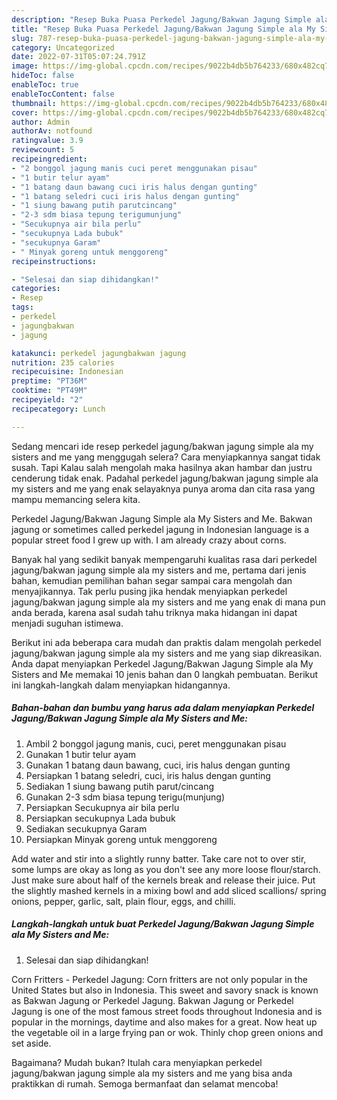```yaml
---
description: "Resep Buka Puasa Perkedel Jagung/Bakwan Jagung Simple ala My Sisters and Me Anti Gagal"
title: "Resep Buka Puasa Perkedel Jagung/Bakwan Jagung Simple ala My Sisters and Me Anti Gagal"
slug: 787-resep-buka-puasa-perkedel-jagung-bakwan-jagung-simple-ala-my-sisters-and-me-anti-gagal
category: Uncategorized
date: 2022-07-31T05:07:24.791Z
image: https://img-global.cpcdn.com/recipes/9022b4db5b764233/680x482cq70/perkedel-jagungbakwan-jagung-simple-ala-my-sisters-and-me-foto-resep-utama.jpg
hideToc: false
enableToc: true
enableTocContent: false
thumbnail: https://img-global.cpcdn.com/recipes/9022b4db5b764233/680x482cq70/perkedel-jagungbakwan-jagung-simple-ala-my-sisters-and-me-foto-resep-utama.jpg
cover: https://img-global.cpcdn.com/recipes/9022b4db5b764233/680x482cq70/perkedel-jagungbakwan-jagung-simple-ala-my-sisters-and-me-foto-resep-utama.jpg
author: Admin
authorAv: notfound
ratingvalue: 3.9
reviewcount: 5
recipeingredient:
- "2 bonggol jagung manis cuci peret menggunakan pisau"
- "1 butir telur ayam"
- "1 batang daun bawang cuci iris halus dengan gunting"
- "1 batang seledri cuci iris halus dengan gunting"
- "1 siung bawang putih parutcincang"
- "2-3 sdm biasa tepung terigumunjung"
- "Secukupnya air bila perlu"
- "secukupnya Lada bubuk"
- "secukupnya Garam"
- " Minyak goreng untuk menggoreng"
recipeinstructions:

- "Selesai dan siap dihidangkan!"
categories:
- Resep
tags:
- perkedel
- jagungbakwan
- jagung

katakunci: perkedel jagungbakwan jagung 
nutrition: 235 calories
recipecuisine: Indonesian
preptime: "PT36M"
cooktime: "PT49M"
recipeyield: "2"
recipecategory: Lunch

---
```



Sedang mencari ide resep perkedel jagung/bakwan jagung simple ala my sisters and me yang menggugah selera? Cara menyiapkannya sangat tidak susah. Tapi Kalau salah mengolah maka hasilnya akan hambar dan justru cenderung tidak enak. Padahal perkedel jagung/bakwan jagung simple ala my sisters and me yang enak selayaknya punya aroma dan cita rasa yang mampu memancing selera kita.


Perkedel Jagung/Bakwan Jagung Simple ala My Sisters and Me. Bakwan jagung or sometimes called perkedel jagung in Indonesian language is a popular street food I grew up with. I am already crazy about corns.

Banyak hal yang sedikit banyak mempengaruhi kualitas rasa dari perkedel jagung/bakwan jagung simple ala my sisters and me, pertama dari jenis bahan, kemudian pemilihan bahan segar sampai cara mengolah dan menyajikannya. Tak perlu pusing jika hendak menyiapkan perkedel jagung/bakwan jagung simple ala my sisters and me yang enak di mana pun anda berada, karena asal sudah tahu triknya maka hidangan ini dapat menjadi suguhan istimewa.


Berikut ini ada beberapa cara mudah dan praktis dalam mengolah perkedel jagung/bakwan jagung simple ala my sisters and me yang siap dikreasikan. Anda dapat menyiapkan Perkedel Jagung/Bakwan Jagung Simple ala My Sisters and Me memakai 10 jenis bahan dan 0 langkah pembuatan. Berikut ini langkah-langkah dalam menyiapkan hidangannya.

<!--inarticleads1-->

##### Bahan-bahan dan bumbu yang harus ada dalam menyiapkan Perkedel Jagung/Bakwan Jagung Simple ala My Sisters and Me:

1. Ambil 2 bonggol jagung manis, cuci, peret menggunakan pisau
1. Gunakan 1 butir telur ayam
1. Gunakan 1 batang daun bawang, cuci, iris halus dengan gunting
1. Persiapkan 1 batang seledri, cuci, iris halus dengan gunting
1. Sediakan 1 siung bawang putih parut/cincang
1. Gunakan 2-3 sdm biasa tepung terigu(munjung)
1. Persiapkan Secukupnya air bila perlu
1. Persiapkan secukupnya Lada bubuk
1. Sediakan secukupnya Garam
1. Persiapkan  Minyak goreng untuk menggoreng


Add water and stir into a slightly runny batter. Take care not to over stir, some lumps are okay as long as you don&#39;t see any more loose flour/starch. Just make sure about half of the kernels break and release their juice. Put the slightly mashed kernels in a mixing bowl and add sliced scallions/ spring onions, pepper, garlic, salt, plain flour, eggs, and chilli. 

<!--inarticleads2-->

##### Langkah-langkah untuk buat Perkedel Jagung/Bakwan Jagung Simple ala My Sisters and Me:


1. Selesai dan siap dihidangkan!

Corn Fritters - Perkedel Jagung: Corn fritters are not only popular in the United States but also in Indonesia. This sweet and savory snack is known as Bakwan Jagung or Perkedel Jagung. Bakwan Jagung or Perkedel Jagung is one of the most famous street foods throughout Indonesia and is popular in the mornings, daytime and also makes for a great. Now heat up the vegetable oil in a large frying pan or wok. Thinly chop green onions and set aside. 

Bagaimana? Mudah bukan? Itulah cara menyiapkan perkedel jagung/bakwan jagung simple ala my sisters and me yang bisa anda praktikkan di rumah. Semoga bermanfaat dan selamat mencoba!
